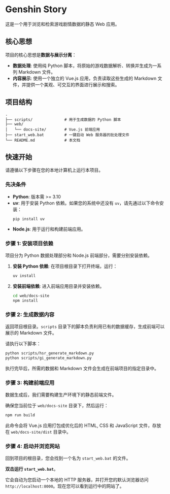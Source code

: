 # Genshin Story

这是一个用于浏览和检索游戏剧情数据的静态 Web 应用。

## 核心思想

项目的核心思想是**数据与展示分离**：
- **数据处理**: 使用纯 Python 脚本，将原始的游戏数据解析、转换并生成为一系列 Markdown 文件。
- **内容展示**: 使用一个独立的 Vue.js 应用，负责读取这些生成的 Markdown 文件，并提供一个美观、可交互的界面进行展示和搜索。

## 项目结构

```
.
├── scripts/              # 用于生成数据的 Python 脚本
├── web/
│   └── docs-site/        # Vue.js 前端应用
├── start_web.bat         # 一键启动 Web 服务器的批处理文件
└── README.md             # 本文档
```

## 快速开始

请遵循以下步骤在您的本地计算机上运行本项目。

### 先决条件

- **Python**: 版本需 >= 3.10
- **uv**: 用于安装 Python 依赖。如果您的系统中还没有 `uv`，请先通过以下命令安装：
  ```shell
  pip install uv
  ```
- **Node.js**: 用于运行和构建前端应用。

### 步骤 1: 安装项目依赖

项目分为 Python 数据处理部分和 Node.js 前端部分，需要分别安装依赖。

1.  **安装 Python 依赖**:
    在项目根目录下打开终端，运行：
    ```bash
    uv install
    ```

2.  **安装前端依赖**:
    进入前端应用目录并安装依赖。
    ```bash
    cd web/docs-site
    npm install
    ```

### 步骤 2: 生成数据内容

返回项目根目录。`scripts` 目录下的脚本负责利用已有的数据缓存，生成前端可以展示的 Markdown 文件。

请执行以下脚本：
```bash
python scripts/hsr_generate_markdown.py
python scripts/gi_generate_markdown.py
```
执行完毕后，所需的数据和 Markdown 文件会生成在前端项目的指定目录中。

### 步骤 3: 构建前端应用

数据生成后，我们需要构建生产环境下的静态前端文件。

确保您当前位于 `web/docs-site` 目录下，然后运行：
```bash
npm run build
```
此命令会将 Vue.js 应用打包成优化后的 HTML, CSS 和 JavaScript 文件，存放在 `web/docs-site/dist` 目录中。

### 步骤 4: 启动并浏览网站

回到项目的根目录，您会找到一个名为 `start_web.bat` 的文件。

**双击运行 `start_web.bat`**。

它会自动为您启动一个本地的 HTTP 服务器，并打开您的默认浏览器访问 `http://localhost:8000`。现在您可以看到运行中的网站了。

